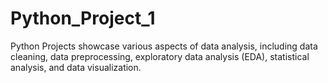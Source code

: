 # Python_Project_1
 Python Projects showcase various aspects of data analysis, including data cleaning, data preprocessing, exploratory data analysis (EDA), statistical analysis, and data visualization.
